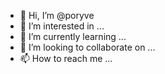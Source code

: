 - 👋 Hi, I’m @poryve
- 👀 I’m interested in ...
- 🌱 I’m currently learning ...
- 💞️ I’m looking to collaborate on ...
- 📫 How to reach me ...

<!---
poryve/poryve is a ✨ special ✨ repository because its `README.md` (this file) appears on your GitHub profile.
You can click the Preview link to take a look at your changes.
--->
